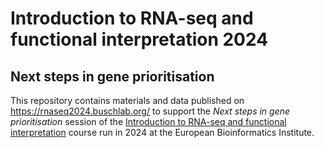 # Introduction to RNA-seq and functional interpretation 2024

## Next steps in gene prioritisation

This repository contains materials and data published on https://rnaseq2024.buschlab.org/ to support the *Next steps in gene prioritisation* session of the [Introduction to RNA-seq and functional interpretation](https://www.ebi.ac.uk/training/events/introduction-rna-seq-and-functional-interpretation-1/) course run in 2024 at the European Bioinformatics Institute.
